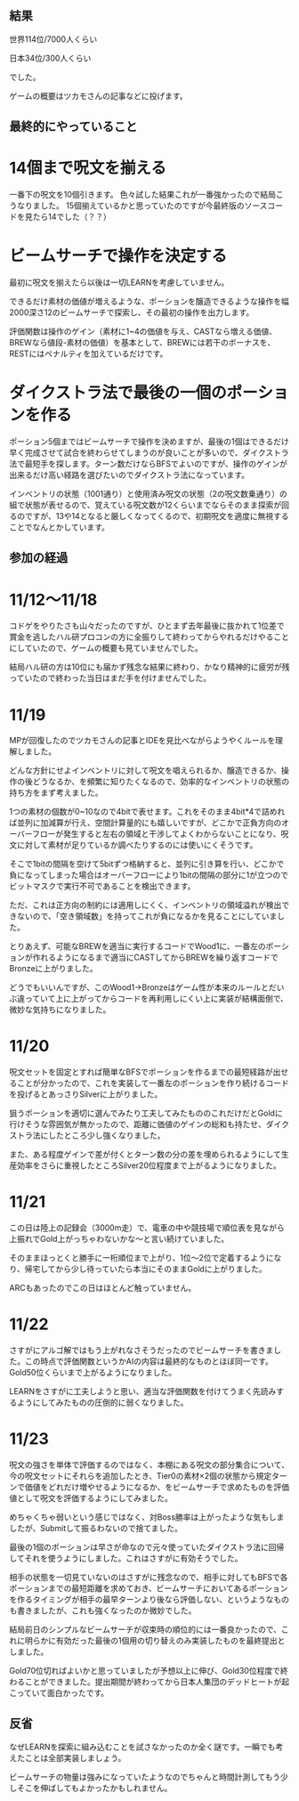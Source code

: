## 結果

世界114位/7000人くらい

日本34位/300人くらい

でした。

ゲームの概要はツカモさんの記事などに投げます。

## 最終的にやっていること

# 14個まで呪文を揃える

一番下の呪文を10個引きます。
色々試した結果これが一番強かったので結局こうなりました。
15個揃えているかと思っていたのですが今最終版のソースコードを見たら14でした（？？）

# ビームサーチで操作を決定する

最初に呪文を揃えたら以後は一切LEARNを考慮していません。

できるだけ素材の価値が増えるような、ポーションを醸造できるような操作を幅2000深さ12のビームサーチで探索し、その最初の操作を出力します。

評価関数は操作のゲイン（素材に1~4の価値を与え、CASTなら増える価値、BREWなら値段-素材の価値）を基本として、BREWには若干のボーナスを、RESTにはペナルティを加えているだけです。

# ダイクストラ法で最後の一個のポーションを作る

ポーション5個まではビームサーチで操作を決めますが、最後の1個はできるだけ早く完成させて試合を終わらせてしまうのが良いことが多いので、ダイクストラ法で最短手を探します。ターン数だけならBFSでよいのですが、操作のゲインが出来るだけ高い経路を選びたいのでダイクストラ法になっています。

インベントリの状態（1001通り）と使用済み呪文の状態（2の呪文数乗通り）の組で状態が表せるので、覚えている呪文数が12くらいまでならそのまま探索が回るのですが、13や14となると厳しくなってくるので、初期呪文を適度に無視することでなんとかしています。

## 参加の経過

# 11/12～11/18

コドゲをやりたさも山々だったのですが、ひとまず去年最後に抜かれて1位差で賞金を逃したハル研プロコンの方に全振りして終わってからやれるだけやることにしていたので、ゲームの概要も見ていませんでした。

結局ハル研の方は10位にも届かず残念な結果に終わり、かなり精神的に疲労が残っていたので終わった当日はまだ手を付けませんでした。

# 11/19

MPが回復したのでツカモさんの記事とIDEを見比べながらようやくルールを理解しました。

どんな方針にせよインベントリに対して呪文を唱えられるか、醸造できるか、操作の後どうなるか、を頻繁に知りたくなるので、効率的なインベントリの状態の持ち方をまず考えました。

1つの素材の個数が0~10なので4bitで表せます。これをそのまま4bit*4で詰めれば並列に加減算が行え、空間計算量的にも嬉しいですが、どこかで正負方向のオーバーフローが発生すると左右の領域と干渉してよくわからないことになり、呪文に対して素材が足りているか調べたりするのには使いにくそうです。

そこで1bitの間隔を空けて5bitずつ格納すると、並列に引き算を行い、どこかで負になってしまった場合はオーバーフローにより1bitの間隔の部分に1が立つのでビットマスクで実行不可であることを検出できます。

ただ、これは正方向の制約には適用しにくく、インベントリの領域溢れが検出できないので、「空き領域数」を持ってこれが負になるかを見ることにしていました。

とりあえず、可能なBREWを適当に実行するコードでWood1に、一番左のポーションが作れるようになるまで適当にCASTしてからBREWを繰り返すコードでBronzeに上がりました。

どうでもいいんですが、このWood1→Bronzeはゲーム性が本来のルールとだいぶ違っていて上に上がってからコードを再利用しにくい上に実装が結構面倒で、微妙な気持ちになりました。

# 11/20

呪文セットを固定とすれば簡単なBFSでポーションを作るまでの最短経路が出せることが分かったので、これを実装して一番左のポーションを作り続けるコードを投げるとあっさりSilverに上がりました。

狙うポーションを適切に選んでみたり工夫してみたもののこれだけだとGoldに行けそうな雰囲気が無かったので、距離に価値のゲインの総和も持たせ、ダイクストラ法にしたところ少し強くなりました。

また、ある程度ゲインで差が付くとターン数の分の差を埋められるようにして生産効率をさらに重視したところSilver20位程度まで上がるようになりました。

# 11/21

この日は陸上の記録会（3000m走）で、電車の中や競技場で順位表を見ながら上振れでGold上がっちゃわないかな～と言い続けていました。

そのままほっとくと勝手に一桁順位まで上がり、1位～2位で定着するようになり、帰宅してから少し待っていたら本当にそのままGoldに上がりました。

ARCもあったのでこの日はほとんど触っていません。

# 11/22

さすがにアルゴ解ではもう上がれなさそうだったのでビームサーチを書きました。この時点で評価関数というかAIの内容は最終的なものとほぼ同一です。Gold50位くらいまで上がるようになりました。

LEARNをさすがに工夫しようと思い、適当な評価関数を付けてうまく先読みするようにしてみたものの圧倒的に弱くなりました。

# 11/23

呪文の強さを単体で評価するのではなく、本棚にある呪文の部分集合について、今の呪文セットにそれらを追加したとき、Tier0の素材×2個の状態から規定ターンで価値をどれだけ増やせるようになるか、をビームサーチで求めたものを評価値として呪文を評価するようにしてみました。

めちゃくちゃ弱いという感じではなく、対Boss勝率は上がったような気もしましたが、Submitして振るわないので捨てました。

最後の1個のポーションは早さが命なので元々使っていたダイクストラ法に回帰してそれを使うようにしました。これはさすがに有効そうでした。

相手の状態を一切見ていないのはさすがに残念なので、相手に対してもBFSで各ポーションまでの最短距離を求めておき、ビームサーチにおいてあるポーションを作るタイミングが相手の最早ターンより後なら評価しない、というようなものも書きましたが、これも強くなったのか微妙でした。

結局前日のシンプルなビームサーチが収束時の順位的には一番良かったので、これに明らかに有効だった最後の1個用の切り替えのみ実装したものを最終提出としました。

Gold70位切ればよいかと思っていましたが予想以上に伸び、Gold30位程度で終わることができました。提出期間が終わってから日本人集団のデッドヒートが起こっていて面白かったです。

## 反省

なぜLEARNを探索に組み込むことを試さなかったのか全く謎です。一瞬でも考えたことは全部実装しましょう。

ビームサーチの物量は強みになっていたようなのでちゃんと時間計測してもう少しそこを伸ばしてもよかったかもしれません。